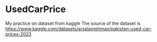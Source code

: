 # UsedCarPrice
My practice on dataset from kaggle
The source of the dataset is https://www.kaggle.com/datasets/arsalanrehman/pakistan-used-car-prices-2023
